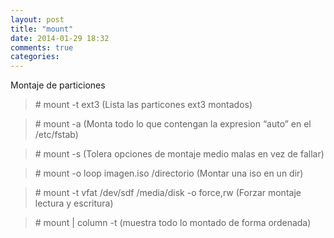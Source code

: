 ```yaml
---
layout: post
title: "mount"
date: 2014-01-29 18:32
comments: true
categories: 
---
```

Montaje de particiones 

>\# mount -t ext3      (Lista las particones ext3 montados) 

>\# mount -a       (Monta todo lo que contengan la expresion  “auto” en el /etc/fstab) 

>\# mount -s       (Tolera opciones de montaje medio malas en vez de fallar) 

>\# mount -o loop imagen.iso /directorio     (Montar una iso en un dir) 

>\# mount -t vfat /dev/sdf /media/disk -o force,rw   (Forzar montaje lectura y escritura) 

>\# mount | column -t  (muestra todo lo montado de forma ordenada)

